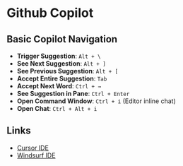 # Github Copilot

## Basic Copilot Navigation

- **Trigger Suggestion**: `Alt + \`
- **See Next Suggestion**: `Alt + ]`
- **See Previous Suggestion**: `Alt + [`
- **Accept Entire Suggestion**: `Tab`
- **Accept Next Word**: `Ctrl + →`
- **See Suggestion in Pane**: `Ctrl + Enter`
- **Open Command Window**: `Ctrl + i` (Editor inline chat)
- **Open Chat**: `Ctrl + Alt + i`

## Links

- [Cursor IDE](https://cursor.com)
- [Windsurf IDE](https://windsurf.com/)
